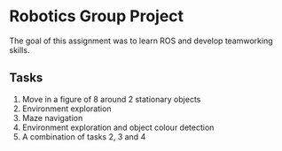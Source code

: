 # Robotics Group Project

The goal of this assignment was to learn ROS and develop teamworking skills.

## Tasks

1. Move in a figure of 8 around 2 stationary objects
2. Environment exploration
3. Maze navigation
4. Environment exploration and object colour detection 
5. A combination of tasks 2, 3 and 4
